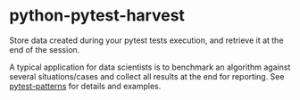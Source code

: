 # python-pytest-harvest
Store data created during your pytest tests execution, and retrieve it at the end of the session.

A typical application for data scientists is to benchmark an algorithm against several situations/cases and collect all results at the end for reporting. See [pytest-patterns]() for details and examples.
